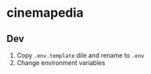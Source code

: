# cinemapedia

## Dev

1. Copy `.env.template` dile and rename to `.env` 
2. Change environment variables
